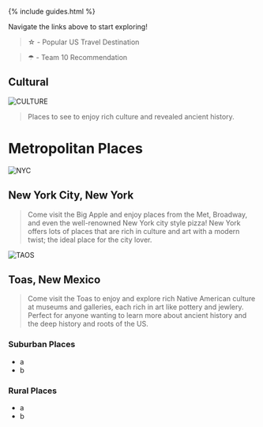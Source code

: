 {% include guides.html %}

Navigate the links above to start exploring!

> ☆ - Popular US Travel Destination

> ☂ - Team 10 Recommendation

## Cultural

![CULTURE](https://wander-lush.org/wp-content/uploads/2020/12/Cultural-tourism-destinations-Andalusia-CanvaPro.jpg)

> Places to see to enjoy rich culture and revealed ancient history.

# Metropolitan Places

![NYC](https://i0.wp.com/files.tripstodiscover.com/files/2016/10/bigstock-Diamond-District-New-York-98002574-1.jpg?resize=784%2c588)
## New York City, New York
> Come visit the Big Apple and enjoy places from the Met, Broadway, and even the well-renowned New York city style pizza! New York offers lots of places that are rich in culture and art with a modern twist; the ideal place for the city lover.

![TAOS](https://media.istockphoto.com/id/479050982/photo/buildings-in-taos.jpg?s=612x612&w=0&k=20&c=2SOuTiuCIHHKZxJywPYFf5Xl0sfnycMdIKxOl9ZwEo8=)
## Toas, New Mexico
> Come visit the Toas to enjoy and explore rich Native American culture at museums and galleries, each rich in art like pottery and jewlery. Perfect for anyone wanting to learn more about ancient history and the deep history and roots of the US. 

### Suburban Places
- a
- b

### Rural Places
- a
- b
